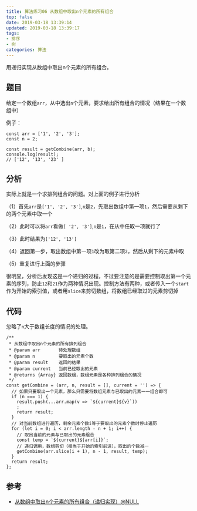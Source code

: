 ```yaml
---
title: 算法练习06 从数组中取出n个元素的所有组合
top: false
date: 2019-03-18 13:39:14
updated: 2019-03-18 13:39:17
tags:
- 排序
- 树
categories: 算法
---
```


用递归实现从数组中取出n个元素的所有组合。

<!-- more -->

## 题目

给定一个数组`arr`，从中选出`n`个元素，要求给出所有组合的情况（结果在一个数组中）

例子：

```JS
const arr = ['1', '2', '3'];
const n = 2;

const result = getCombine(arr, b);
console.log(result);
// ['12', '13', '23' ]
```

## 分析

实际上就是一个求排列组合的问题。对上面的例子进行分析

（1）首先`arr`是`['1', '2', '3']`,`n`是`2`，先取出数组中第一项`1`，然后需要从剩下的两个元素中取一个

（2）此时可以将`arr`看做`[ '2', '3']`,`n`是`1`，在从中任取一项就行了

（3）此时结果为`['12', '13']`

（4）返回第一步，取出数组中第一项`1`改为取第二项`2`，然后从剩下的元素中取

（5）重复进行上面的步骤

很明显，分析后发现这是一个递归的过程，不过要注意的是需要控制取出第一个元素的序列，防止`12`和`21`作为两种情况出现。控制方法有两种，或者传入一个`start`作为开始的索引值，或者用`slice`来剪切数组，将数组已经取过的元素剪切掉

## 代码

忽略了`n`大于数组长度的情况的处理。

```JS
/**
 * 从数组中取出n个元素的所有排列组合
 * @param arr       待处理数组
 * @param n         要取出的元素个数
 * @param result    返回的结果
 * @param current   当前已经取出的元素
 * @returns {Array} 返回数组，数组元素是各种排列组合的情况
 */
const getCombine = (arr, n, result = [], current = '') => {
  // 如果只要取出一个元素，那么只需要将数组元素与已取出的元素一一组合即可
  if (n === 1) {
    result.push(...arr.map(v => `${current}${v}`))
    ;
    return result;
  }
  // 对当前数组进行遍历，剩余元素个数i等于要取出的元素个数时停止遍历
  for (let i = 0; i < arr.length - n + 1; i++) {
    // 取出当前的元素与已取出的元素组合
    const temp = `${current}${arr[i]}`;
    // 递归调用，数组剪切（相当于开始的索引前进），取出的个数减一
    getCombine(arr.slice(i + 1), n - 1, result, temp);
  }
  return result;
};
```
## 参考

- [从数组中取出n个元素的所有组合（递归实现）@NULL](http://www.cnblogs.com/shuaiwhu/archive/2012/04/27/2473788.html)
